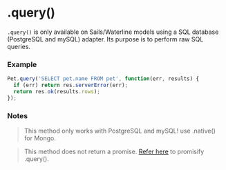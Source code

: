 # .query()

`.query()` is only available on Sails/Waterline models using a SQL database (PostgreSQL and mySQL) adapter.  Its purpose is to perform raw SQL queries.


### Example

```js
Pet.query('SELECT pet.name FROM pet', function(err, results) {
  if (err) return res.serverError(err);
  return res.ok(results.rows);
});
```



### Notes
> This method only works with PostgreSQL and mySQL! use .native() for Mongo.

> This method does not return a promise. [Refer here](http://stackoverflow.com/questions/21886630/how-to-use-model-query-with-promises-in-sailsjs-waterline) to promisify .query().






<docmeta name="methodType" value="mcm">
<docmeta name="importance" value="undefined">
<docmeta name="displayName" value=".query()">

